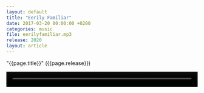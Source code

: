 ```yaml
---
layout: default
title: "Eerily Familiar"
date: 2017-03-20 00:00:00 +0200
categories: music
file: eerilyfamiliar.mp3
release: 2020
layout: article
---
```


"{{page.title}}" ({{page.release}})

<video height="40" width="100%" controls>
  <source src="{{page.file}}" type="video/mp4"/>
  <!-- <source src="movie.ogg" type="video/ogg"> -->
  Your browser does not support the video tag.
</video>